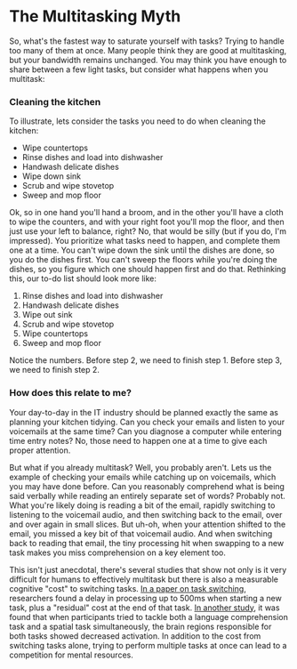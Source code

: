 # The Multitasking Myth

So, what's the fastest way to saturate yourself with tasks? Trying to handle too many of them at once. Many people think they are good at multitasking, but your bandwidth remains unchanged. You may think you have enough to share between a few light tasks, but consider what happens when you multitask:

### Cleaning the kitchen

To illustrate, lets consider the tasks you need to do when cleaning the kitchen:

* Wipe countertops
* Rinse dishes and load into dishwasher
* Handwash delicate dishes
* Wipe down sink
* Scrub and wipe stovetop
* Sweep and mop floor

Ok, so in one hand you'll hand a broom, and in the other you'll have a cloth to wipe the counters, and with your right foot you'll mop the floor, and then just use your left to balance, right? No, that would be silly (but if you do, I'm impressed). You prioritize what tasks need to happen, and complete them one at a time. You can't wipe down the sink until the dishes are done, so you do the dishes first. You can't sweep the floors while you're doing the dishes, so you figure which one should happen first and do that. Rethinking this, our to-do list should look more like:

1. Rinse dishes and load into dishwasher
2. Handwash delicate dishes
3. Wipe out sink
4. Scrub and wipe stovetop
5. Wipe countertops
6. Sweep and mop floor

Notice the numbers. Before step 2, we need to finish step 1. Before step 3, we need to finish step 2.&#x20;

### How does this relate to me?

Your day-to-day in the IT industry should be planned exactly the same as planning your kitchen tidying. Can you check your emails and listen to your voicemails at the same time? Can you diagnose a computer while entering time entry notes? No, those need to happen one at a time to give each proper attention.&#x20;

But what if you already multitask? Well, you probably aren't. Lets us the example of checking your emails while catching up on voicemails, which you may have done before. Can you reasonably comprehend what is being said verbally while reading an entirely separate set of words? Probably not. What you're likely doing is reading a bit of the email, rapidly switching to listening to the voicemail audio, and then switching back to the email, over and over again in small slices. But uh-oh, when your attention shifted to the email, you missed a key bit of that voicemail audio. And when switching back to reading that email, the tiny processing hit when swapping to a new task makes you miss comprehension on a key element too.&#x20;

This isn't just anecdotal, there's several studies that show not only is it very difficult for humans to effectively multitask but there is also a measurable cognitive "cost" to switching tasks. [In a paper on task switching](https://pubmed.ncbi.nlm.nih.gov/12639695/), researchers found a delay in processing up to 500ms when starting a new task, plus a "residual" cost at the end of that task. [In another study](https://libres.uncg.edu/ir/asu/f/Emery\_Lisa\_2001\_Interdependence\_of\_Nonoverlapping.pdf), it was found that when participants tried to tackle both a language comprehension task and a spatial task simultaneously, the brain regions responsible for both tasks showed decreased activation. In addition to the cost from switching tasks alone, trying to perform multiple tasks at once can lead to a competition for mental resources.&#x20;
